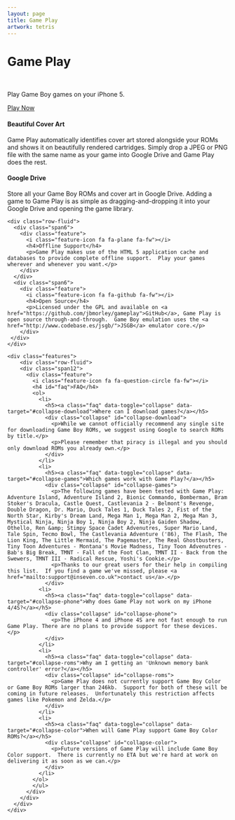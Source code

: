 ```yaml
---
layout: page
title: Game Play
artwork: tetris
---
```


<div class="full-width texture">
  <div class="container-narrow">
    <div class="jumbotron">
      <div class="image_hdr_gameplay"></div>
      <h1 class="logo">Game Play</h1><br/>
      <p class="lead tagline">Play Game Boy games on your iPhone 5.</p>
      <a href="app/" role="button" class="btn btn-primary" onclick="_gaq.push(['_trackEvent', 'Play Now', 'clicked']);">Play Now</a>
    </div>
  </div>
</div>

<div class="container-narrow">

  <div class="features">
    <div class="row-fluid">
      <div class="span6">
        <div class="feature">
          <i class="feature-icon fa fa-image fx-fw"></i>
          <h4>Beautiful Cover Art</h4>
          <p>Game Play automatically identifies cover art stored alongside your ROMs and shows it on beautifully rendered cartridges. Simply drop a JPEG or PNG file with the same name as your game into Google Drive and Game Play does the rest.</p>
        </div>
      </div>
      <div class="span6">
        <div class="feature">
          <i class="feature-icon fa fa-google fa-fw"></i>
          <h4>Google Drive</h4>
          <p>Store all your Game Boy ROMs and cover art in Google Drive.  Adding a game to Game Play is as simple as dragging-and-dropping it into your Google Drive and opening the game library.</p>
        </div>
      </div>
    </div>

    <div class="row-fluid">
      <div class="span6">
        <div class="feature">
          <i class="feature-icon fa fa-plane fa-fw"></i>
          <h4>Offline Support</h4>
          <p>Game Play makes use of the HTML 5 application cache and databases to provide complete offline support.  Play your games wherever and whenever you want.</p>
        </div>
      </div>
      <div class="span6">
        <div class="feature">
          <i class="feature-icon fa fa-github fa-fw"></i>
          <h4>Open Source</h4>
          <p>Licensed under the GPL and available on <a href="https://github.com/jbmorley/gameplay">GitHub</a>, Game Play is open source through-and-through.  Game Boy emulation uses the <a href="http://www.codebase.es/jsgb/">JSGB</a> emulator core.</p>
        </div>
     </div>
    </div>
    
    <div class="features">
        <div class="row-fluid">
        <div class="span12">
          <div class="feature">
            <i class="feature-icon fa fa-question-circle fa-fw"></i>
            <h4 id="faq">FAQ</h4>
            <ol>
              <li>
                <h5><a class="faq" data-toggle="collapse" data-target="#collapse-download">Where can I download games?</a></h5>
                <div class="collapse" id="collapse-download">
                  <p>While we cannot officially recommend any single site for downloading Game Boy ROMs, we suggest using Google to search ROMs by title.</p>
                  <p>Please remember that piracy is illegal and you should only download ROMs you already own.</p>
                </div>
              </li>
              <li>
                <h5><a class="faq" data-toggle="collapse" data-target="#collapse-games">Which games work with Game Play?</a></h5>
                <div class="collapse" id="collapse-games">
                  <p>The following games have been tested with Game Play: Adventure Island, Adventure Island 2, Bionic Commando, Bomberman, Bram Stoker's Dracula, Castle Quest, Castlevania 2 - Belmont's Revenge, Double Dragon, Dr. Mario, Duck Tales 1, Duck Tales 2, Fist of the North Star, Kirby's Dream Land, Mega Man 1, Mega Man 2, Mega Man 3, Mystical Ninja, Ninja Boy 1, Ninja Boy 2, Ninja Gaiden Shadow, Othello, Ren &amp; Stimpy Space Cadet Advenutres, Super Mario Land, Tale Spin, Tecmo Bowl, The Castlevania Adventure ('86), The Flash, The Lion King, The Little Mermaid, The Pagemaster, The Real Ghostbusters, Tiny Toon Adventures - Montana's Movie Madness, Tiny Toon Advenutres - Bab's Big Break, TMNT - Fall of the Foot Clan, TMNT II - Back from the Swewers, TMNT III - Radical Rescue, Yoshi's Cookie.</p>
                  <p>Thanks to our great users for their help in compiling this list.  If you find a game we've missed, please <a href="mailto:support@inseven.co.uk">contact us</a>.</p>
                </div>
              <li>
                <h5><a class="faq" data-toggle="collapse" data-target="#collapse-phone">Why does Game Play not work on my iPhone 4/4S?</a></h5>
                <div class="collapse" id="collapse-phone">
                  <p>The iPhone 4 and iPhone 4S are not fast enough to run Game Play. There are no plans to provide support for these devices.</p>
                </div>
              </li>
              <li>
                <h5><a class="faq" data-toggle="collapse" data-target="#collapse-roms">Why am I getting an 'Unknown memory bank controller' error?</a></h5>
                <div class="collapse" id="collapse-roms">
                  <p>Game Play does not currently support Game Boy Color or Game Boy ROMs larger than 246kb.  Support for both of these will be coming in future releases.  Unfortunately this restriction affects games like Pokemon and Zelda.</p>
                </div>
              </li>
              <li>
                <h5><a class="faq" data-toggle="collapse" data-target="#collapse-color">When will Game Play support Game Boy Color ROMs?</a></h5>
                <div class="collapse" id="collapse-color">
                  <p>Future versions of Game Play will include Game Boy Color support.  There is currently no ETA but we're hard at work on delivering it as soon as we can.</p>
                </div>
              </li>
            </ol>
            </ul>
          </div>
        </div>
      </div>
    </div>
  </div>
  
</div>
